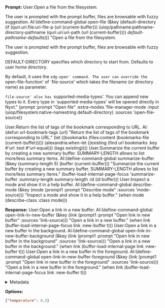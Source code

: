 **Prompt:**
User:Open a file from the filesystem.

The user is prompted with the prompt buffer, files are browsable with
fuzzy suggestion.
AI:(define-command-global open-file
(&key
 (default-directory
  (if (quri.uri.file:uri-file-p (url (current-buffer)))
      (uiop/pathname:pathname-directory-pathname
       (quri.uri:uri-path (url (current-buffer))))
      *default-pathname-defaults*)))
"Open a file from the filesystem.

The user is prompted with the prompt buffer, files are browsable with
fuzzy suggestion.

DEFAULT-DIRECTORY specifies which directory to start from. Defaults to user home
directory.

By default, it uses the `xdg-open' command. The user can override the
`open-file-function' of `file-source' which takes the filename (or
directory name) as parameter.

`file-source' also has `supported-media-types'. You can append new types to
it. Every type in `supported-media-types' will be opened directly in Nyxt."
(prompt :prompt "Open file" :extra-modes 'file-manager-mode :input
        (uiop/filesystem:native-namestring default-directory) :sources
        'open-file-source))

User:Return the list of tags of the bookmark corresponding to URL.
AI:(defun url-bookmark-tags (url)
"Return the list of tags of the bookmark corresponding to URL."
(let ((bookmarks (files:content (bookmarks-file (current-buffer)))))
(alexandria:when-let ((existing
                       (find url bookmarks :key #'url :test #'url-equal)))
  (tags existing))))
User:Summarize the current buffer by creating a new summary buffer.
SUMMARY-LENGTH allows to list more/less summary items.
AI:(define-command-global summarize-buffer
(&key (summary-length 5) (buffer (current-buffer)))
"Summarize the current buffer by creating a new summary buffer.
SUMMARY-LENGTH allows to list more/less summary items."
(buffer-load-internal-page-focus 'summarize-buffer :summary-length
                                summary-length :id (id buffer)))
User:Inspect a mode and show it in a help buffer.
AI:(define-command-global describe-mode
(&key (mode (prompt1 :prompt "Describe mode" :sources 'mode-source)))
"Inspect a mode and show it in a help buffer."
(when mode (describe-class :class mode)))


**Response:**
User:Open a link in a new buffer.
AI:(define-command-global open-link-in-new-buffer
(&key (link (prompt1 :prompt "Open link in new buffer" :sources
                     'link-source)))
"Open a link in a new buffer."
(when link (buffer-load-internal-page-focus link :new-buffer t)))
User:Open a link in a new buffer in the background.
AI:(define-command-global open-link-in-new-buffer-background
(&key (link (prompt1 :prompt "Open link in new buffer in the background"
                     :sources 'link-source)))
"Open a link in a new buffer in the background."
(when link (buffer-load-internal-page link :new-buffer t)))
User:Open a link in a new buffer in the foreground.
AI:(define-command-global open-link-in-new-buffer-foreground
(&key (link (prompt1 :prompt "Open link in new buffer in the foreground"
                     :sources 'link-source)))
"Open a link in a new buffer in the foreground."
(when link (buffer-load-internal-page-focus link :new-buffer t)))

<details><summary>Metadata</summary>

- Duration: 2481 ms
- Datetime: 2023-11-27T20:55:49.211520
- Model: gpt-3.5-turbo-instruct

</details>

**Options:**
```json
{"temperature": 0.5}
```

